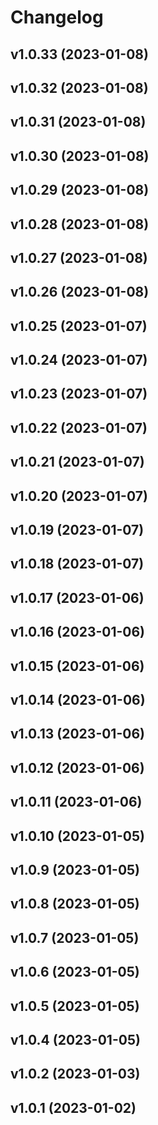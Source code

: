 # Changelog

<!--next-version-placeholder-->

## v1.0.33 (2023-01-08)


## v1.0.32 (2023-01-08)


## v1.0.31 (2023-01-08)


## v1.0.30 (2023-01-08)


## v1.0.29 (2023-01-08)


## v1.0.28 (2023-01-08)


## v1.0.27 (2023-01-08)


## v1.0.26 (2023-01-08)


## v1.0.25 (2023-01-07)


## v1.0.24 (2023-01-07)


## v1.0.23 (2023-01-07)


## v1.0.22 (2023-01-07)


## v1.0.21 (2023-01-07)


## v1.0.20 (2023-01-07)


## v1.0.19 (2023-01-07)


## v1.0.18 (2023-01-07)


## v1.0.17 (2023-01-06)


## v1.0.16 (2023-01-06)


## v1.0.15 (2023-01-06)


## v1.0.14 (2023-01-06)


## v1.0.13 (2023-01-06)


## v1.0.12 (2023-01-06)


## v1.0.11 (2023-01-06)


## v1.0.10 (2023-01-05)


## v1.0.9 (2023-01-05)


## v1.0.8 (2023-01-05)


## v1.0.7 (2023-01-05)


## v1.0.6 (2023-01-05)


## v1.0.5 (2023-01-05)


## v1.0.4 (2023-01-05)


## v1.0.2 (2023-01-03)


## v1.0.1 (2023-01-02)

